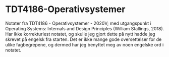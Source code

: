 # TDT4186-Operativsystemer
Notater fra TDT4186 - Operativsystemer - 2020V; med utgangspunkt i Operating Systems: Internals and Design Principles (William Stallings, 2018). Har ikke korrekturlest notatet, og skulle jeg gjort dette på nytt hadde jeg skrevet på engelsk fra starten. Det er ikke mange gode oversettelser for de ulike fagbegrepene, og dermed har jeg benyttet meg av noen engelske ord i notatet.
